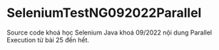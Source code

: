 # SeleniumTestNG092022Parallel
Source code khoá học Selenium Java khoá 09/2022 nội dung Parallel Execution từ bài 25 đến hết.
